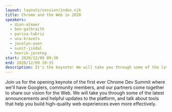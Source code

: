 ```yaml
---
layout: layouts/session/index.njk
title: Chrome and the Web in 2020
speakers:
  - dion-almaer
  - ben-galbraith
  - parisa-tabriz
  - una-kravets
  - jecelyn-yeen
  - sunit-jindal
  - henrik-joreteg
start: 2020/12/09 09:30
end: 2020/12/09 10:15
description: It's the keynote! We will take you through some of the latest announcements and helpful updates to the platform, and talk about tools that help you build high-quality web experiences even more effectively.
---
```


Join us for the opening keynote of the first ever Chrome Dev Summit where we'll have Googlers, community members, and our partners come together to share our vision for the Web. We will take you through some of the latest announcements and helpful updates to the platform, and talk about tools that help you build high-quality web experiences even more effectively.
